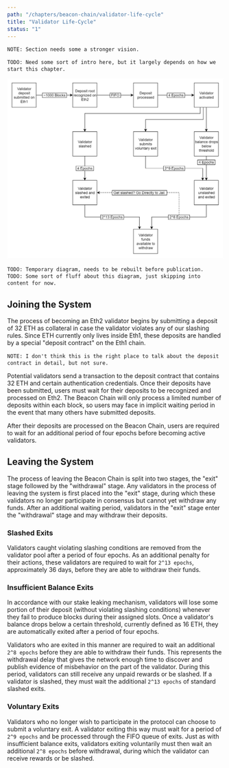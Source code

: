 ```yaml
---
path: "/chapters/beacon-chain/validator-life-cycle"
title: "Validator Life-Cycle"
status: "1"
---
```


```text
NOTE: Section needs some a stronger vision.
```

```text
TODO: Need some sort of intro here, but it largely depends on how we start this chapter.
```

![Validator life-cycle diagram](./images/validator-life-cycle/validator-life-cycle.png)

```text
TODO: Temporary diagram, needs to be rebuilt before publication.
TODO: Some sort of fluff about this diagram, just skipping into content for now.
```

## Joining the System
The process of becoming an Eth2 validator begins by submitting a deposit of 32 ETH as collateral in case the validator violates any of our slashing rules. Since ETH currently only lives inside Eth1, these deposits are handled by a special "deposit contract" on the Eth1 chain.

```text
NOTE: I don't think this is the right place to talk about the deposit contract in detail, but not sure.
```

Potential validators send a transaction to the deposit contract that contains 32 ETH and certain authentication credentials. Once their deposits have been submitted, users must wait for their deposits to be recognized and processed on Eth2. The Beacon Chain will only process a limited number of deposits within each block, so users may face in implicit waiting period in the event that many others have submitted deposits.

After their deposits are processed on the Beacon Chain, users are required to wait for an additional period of four epochs before becoming active validators.

## Leaving the System
The process of leaving the Beacon Chain is split into two stages, the "exit" stage followed by the "withdrawal" stage. Any validators in the process of leaving the system is first placed into the "exit" stage, during which these validators no longer participate in consensus but cannot yet withdraw any funds. After an additional waiting period, validators in the "exit" stage enter the "withdrawal" stage and may withdraw their deposits.

### Slashed Exits
Validators caught violating slashing conditions are removed from the validator pool after a period of four epochs. As an additional penalty for their actions, these validators are required to wait for `2^13 epochs`, approximately 36 days, before they are able to withdraw their funds. 

### Insufficient Balance Exits
In accordance with our stake leaking mechanism, validators will lose some portion of their deposit (without violating slashing conditions) whenever they fail to produce blocks during their assigned slots. Once a validator's balance drops below a certain threshold, currently defined as 16 ETH, they are automatically exited after a period of four epochs. 

Validators who are exited in this manner are required to wait an additional `2^8 epochs` before they are able to withdraw their funds. This represents the withdrawal delay that gives the network enough time to discover and publish evidence of misbehavior on the part of the validator. During this period, validators can still receive any unpaid rewards or be slashed. If a validator is slashed, they must wait the additional `2^13 epochs` of standard slashed exits.

### Voluntary Exits
Validators who no longer wish to participate in the protocol can choose to submit a voluntary exit. A validator exiting this way must wait for a period of `2^9 epochs` and be processed through the FIFO queue of exits. Just as with insufficient balance exits, validators exiting voluntarily must then wait an additional `2^8 epochs` before withdrawal, during which the validator can receive rewards or be slashed. 
